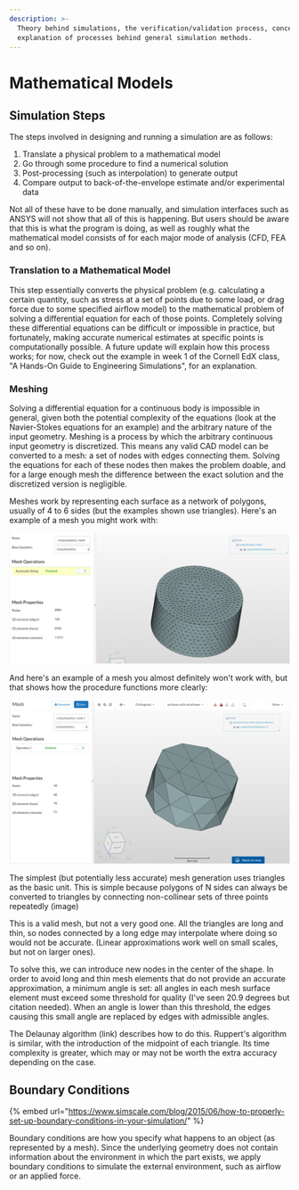 ```yaml
---
description: >-
  Theory behind simulations, the verification/validation process, conceptual
  explanation of processes behind general simulation methods.
---
```


# Mathematical Models

## Simulation Steps 

The steps involved in designing and running a simulation are as follows:

1. Translate a physical problem to a mathematical model
2. Go through some procedure to find a numerical solution
3. Post-processing \(such as interpolation\) to generate output
4. Compare output to back-of-the-envelope estimate and/or experimental data

Not all of these have to be done manually, and simulation interfaces such as ANSYS will not show that all of this is happening. But users should be aware that this is what the program is doing, as well as roughly what the mathematical model consists of for each major mode of analysis \(CFD, FEA and so on\).

### Translation to a Mathematical Model

This step essentially converts the physical problem \(e.g. calculating a certain quantity, such as stress at a set of points due to some load, or drag force due to some specified airflow model\) to the mathematical problem of solving a differential equation for each of those points. Completely solving these differential equations can be difficult or impossible in practice, but fortunately, making accurate numerical estimates at specific points is computationally possible. A future update will explain how this process works; for now, check out the example in week 1 of the Cornell EdX class, "A Hands-On Guide to Engineering Simulations", for an explanation. 

### Meshing

Solving a differential equation for a continuous body is impossible in general, given both the potential complexity of the equations \(look at the Navier-Stokes equations for an example\) and the arbitrary nature of the input geometry. Meshing is a process by which the arbitrary continuous input geometry is discretized. This means any valid CAD model can be converted to a mesh: a set of nodes with edges connecting them. Solving the equations for each of these nodes then makes the problem doable, and for a large enough mesh the difference between the exact solution and the discretized version is negligible. 

Meshes work by representing each surface as a network of polygons, usually of 4 to 6 sides \(but the examples shown use triangles\). Here's an example of a mesh you might work with:

![](../../.gitbook/assets/screen-shot-2018-08-09-at-9.23.02-pm.png)

And here's an example of a mesh you almost definitely won't work with, but that shows how the procedure functions more clearly:

![](../../.gitbook/assets/screen-shot-2018-08-09-at-9.32.22-pm.png)

The simplest \(but potentially less accurate\) mesh generation uses triangles as the basic unit. This is simple because polygons of N sides can always be converted to triangles by connecting non-collinear sets of three points repeatedly \(image\)

This is a valid mesh, but not a very good one. All the triangles are long and thin, so nodes connected by a long edge may interpolate where doing so would not be accurate. \(Linear approximations work well on small scales, but not on larger ones\). 

To solve this, we can introduce new nodes in the center of the shape. In order to avoid long and thin mesh elements that do not provide an accurate approximation, a minimum angle is set: all angles in each mesh surface element must exceed some threshold for quality \(I've seen 20.9 degrees but citation needed\). When an angle is lower than this threshold, the edges causing this small angle are replaced by edges  with admissible angles. 

The Delaunay algorithm \(link\) describes how to do this. Ruppert's algorithm is similar, with the introduction of the midpoint of each triangle. Its time complexity is greater, which may or may not be worth the extra accuracy depending on the case. 

## Boundary Conditions

{% embed url="https://www.simscale.com/blog/2015/06/how-to-properly-set-up-boundary-conditions-in-your-simulation/" %}

Boundary conditions are how you specify what happens to an object \(as represented by a mesh\). Since the underlying geometry does not contain information about the environment in which the part exists, we apply boundary conditions to simulate the external environment, such as airflow or an applied force. 

